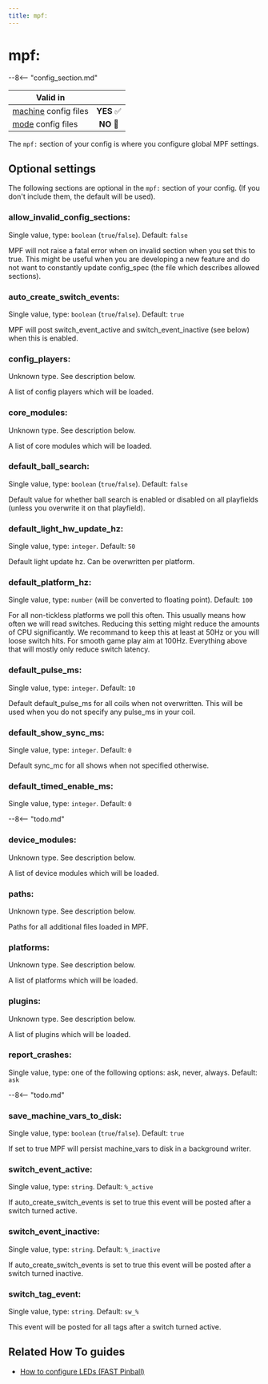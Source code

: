 ```yaml
---
title: mpf:
---
```


# mpf:


--8<-- "config_section.md"

| Valid in | |
|-----|:----:|
|[machine](instructions/machine_config.md) config files |**YES** :white_check_mark:|
|[mode](instructions/mode_config.md) config files|**NO** :no_entry_sign:|

The `mpf:` section of your config is where you configure global MPF
settings.

## Optional settings

The following sections are optional in the `mpf:` section of your
config. (If you don't include them, the default will be used).

### allow_invalid_config_sections:

Single value, type: `boolean` (`true`/`false`). Default: `false`

MPF will not raise a fatal error when on invalid section when you set
this to true. This might be useful when you are developing a new feature
and do not want to constantly update config_spec (the file which
describes allowed sections).

### auto_create_switch_events:

Single value, type: `boolean` (`true`/`false`). Default: `true`

MPF will post switch_event_active and switch_event_inactive (see below)
when this is enabled.

### config_players:

Unknown type. See description below.

A list of config players which will be loaded.

### core_modules:

Unknown type. See description below.

A list of core modules which will be loaded.

### default_ball_search:

Single value, type: `boolean` (`true`/`false`). Default: `false`

Default value for whether ball search is enabled or disabled on all
playfields (unless you overwrite it on that playfield).

### default_light_hw_update_hz:

Single value, type: `integer`. Default: `50`

Default light update hz. Can be overwritten per platform.

### default_platform_hz:

Single value, type: `number` (will be converted to floating point).
Default: `100`

For all non-tickless platforms we poll this often. This usually means
how often we will read switches. Reducing this setting might reduce the
amounts of CPU significantly. We recommand to keep this at least at 50Hz
or you will loose switch hits. For smooth game play aim at 100Hz.
Everything above that will mostly only reduce switch latency.

### default_pulse_ms:

Single value, type: `integer`. Default: `10`

Default default_pulse_ms for all coils when not overwritten. This will
be used when you do not specify any pulse_ms in your coil.

### default_show_sync_ms:

Single value, type: `integer`. Default: `0`

Default sync_mc for all shows when not specified otherwise.

### default_timed_enable_ms:

Single value, type: `integer`. Default: `0`

--8<-- "todo.md"

### device_modules:

Unknown type. See description below.

A list of device modules which will be loaded.

### paths:

Unknown type. See description below.

Paths for all additional files loaded in MPF.

### platforms:

Unknown type. See description below.

A list of platforms which will be loaded.

### plugins:

Unknown type. See description below.

A list of plugins which will be loaded.

### report_crashes:

Single value, type: one of the following options: ask, never, always.
Default: `ask`

--8<-- "todo.md"

### save_machine_vars_to_disk:

Single value, type: `boolean` (`true`/`false`). Default: `true`

If set to true MPF will persist machine_vars to disk in a background
writer.

### switch_event_active:

Single value, type: `string`. Default: `%_active`

If auto_create_switch_events is set to true this event will be posted
after a switch turned active.

### switch_event_inactive:

Single value, type: `string`. Default: `%_inactive`

If auto_create_switch_events is set to true this event will be posted
after a switch turned inactive.

### switch_tag_event:

Single value, type: `string`. Default: `sw_%`

This event will be posted for all tags after a switch turned active.

## Related How To guides

* [How to configure LEDs (FAST Pinball)](../hardware/fast/leds.md)

